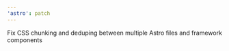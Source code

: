 ```yaml
---
'astro': patch
---
```


Fix CSS chunking and deduping between multiple Astro files and framework components
